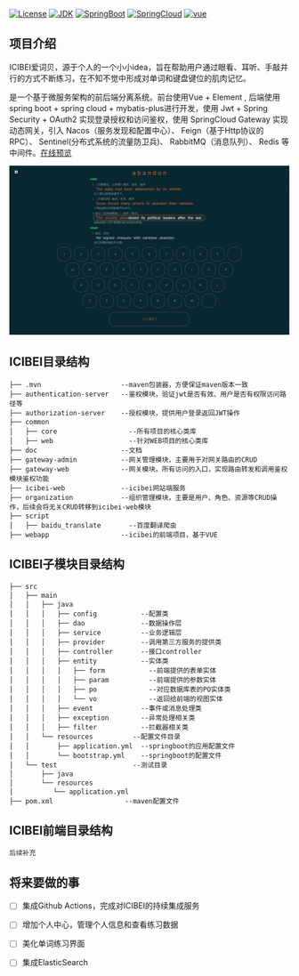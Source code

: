 [![License](https://img.shields.io/badge/License-Apache%202.0-blue.svg)](https://opensource.org/licenses/Apache-2.0)
[![JDK](https://img.shields.io/badge/JDK-1.8+-green.svg)]()
[![SpringBoot](https://img.shields.io/badge/springboot-2.2.8.RELEASE-green)]()
[![SpringCloud](https://img.shields.io/badge/SpringCloud-Hoxton.SR6-brightgreen)]()
[![vue](https://img.shields.io/badge/vue-2.6.10-green)]()

## 项目介绍

ICIBEI爱词贝，源于个人的一个小小idea，旨在帮助用户通过眼看、耳听、手敲并行的方式不断练习，在不知不觉中形成对单词和键盘键位的肌肉记忆。

是一个基于微服务架构的前后端分离系统。前台使用Vue + Element , 后端使用spring boot + spring cloud + mybatis-plus进行开发，使用 Jwt + Spring Security + OAuth2 实现登录授权和访问鉴权，使用 SpringCloud Gateway 实现动态网关，引入 Nacos（服务发现和配置中心）、 Feign（基于Http协议的RPC）、 Sentinel(分布式系统的流量防卫兵)、 RabbitMQ（消息队列）、 Redis 等中间件。[在线预览](http://www.neverth.fun)

![1.png](./doc/imgs/20201026183715.png)
## ICIBEI目录结构

```
├── .mvn                    --maven包装器，方便保证maven版本一致
├── authentication-server   --鉴权模块，验证jwt是否有效、用户是否有权限访问路径等
├── authorization-server    --授权模块，提供用户登录返回JWT操作
├── common            
│   ├── core                  --所有项目的核心类库
│   ├── web                   --针对WEB项目的核心类库
├── doc                     --文档
├── gateway-admin           --网关管理模块，主要用于对网关路由的CRUD 
├── gateway-web             --网关模块，所有访问的入口，实现路由转发和调用鉴权模块鉴权功能
├── icibei-web              --icibei网站端服务
├── organization            --组织管理模块，主要是用户、角色、资源等CRUD操作，后续会将无关CRUD转移到icibei-web模块
├── script                 
│   ├── baidu_translate       --百度翻译爬虫
├── webapp                  --icibei的前端项目，基于VUE
```

## ICIBEI子模块目录结构

```
├── src                    
│   ├── main                  
│   │   ├── java           
│   │   │   ├── config           --配置类
│   │   │   ├── dao              --数据操作层
│   │   │   ├── service          --业务逻辑层
│   │   │   ├── provider         --调用第三方服务的提供类
│   │   │   ├── controller       --接口controller
│   │   │   ├── entity           --实体类
│   │   │   │   ├── form           --前端提供的表单实体
│   │   │   │   ├── param          --前端提供的参数实体
│   │   │   │   ├── po             --对应数据库表的PO实体类
│   │   │   │   └── vo             --返回给前端的视图实体
│   │   │   ├── event            --事件或消息处理类
│   │   │   ├── exception        --异常处理相关类
│   │   │   ├── filter           --拦截器相关类
│   │   └── resources          --配置文件目录 
│   │       ├── application.yml  --springboot的应用配置文件
│   │       └── bootstrap.yml    --springboot的配置文件
│   └── test                   --测试目录
│       ├── java               
│       └── resources       
│          └── application.yml 
├── pom.xml                  --maven配置文件
```

## ICIBEI前端目录结构

```
后续补充
```

## 将来要做的事
- [ ] 集成Github Actions，完成对ICIBEI的持续集成服务
- [ ] 增加个人中心，管理个人信息和查看练习数据
- [ ] 美化单词练习界面
- [ ] 集成ElasticSearch

